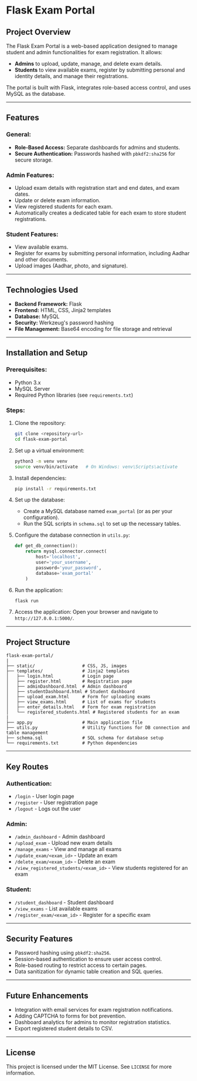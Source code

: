 # Flask Exam Portal

## Project Overview
The Flask Exam Portal is a web-based application designed to manage student and admin functionalities for exam registration. It allows:

- **Admins** to upload, update, manage, and delete exam details.
- **Students** to view available exams, register by submitting personal and identity details, and manage their registrations.

The portal is built with Flask, integrates role-based access control, and uses MySQL as the database.

---

## Features

### General:
- **Role-Based Access:** Separate dashboards for admins and students.
- **Secure Authentication:** Passwords hashed with `pbkdf2:sha256` for secure storage.

### Admin Features:
- Upload exam details with registration start and end dates, and exam dates.
- Update or delete exam information.
- View registered students for each exam.
- Automatically creates a dedicated table for each exam to store student registrations.

### Student Features:
- View available exams.
- Register for exams by submitting personal information, including Aadhar and other documents.
- Upload images (Aadhar, photo, and signature).

---

## Technologies Used

- **Backend Framework:** Flask
- **Frontend:** HTML, CSS, Jinja2 templates
- **Database:** MySQL
- **Security:** Werkzeug's password hashing
- **File Management:** Base64 encoding for file storage and retrieval

---

## Installation and Setup

### Prerequisites:
- Python 3.x
- MySQL Server
- Required Python libraries (see `requirements.txt`)

### Steps:
1. Clone the repository:
   ```bash
   git clone <repository-url>
   cd flask-exam-portal
   ```

2. Set up a virtual environment:
   ```bash
   python3 -m venv venv
   source venv/bin/activate   # On Windows: venv\Scripts\activate
   ```

3. Install dependencies:
   ```bash
   pip install -r requirements.txt
   ```

4. Set up the database:
   - Create a MySQL database named `exam_portal` (or as per your configuration).
   - Run the SQL scripts in `schema.sql` to set up the necessary tables.

5. Configure the database connection in `utils.py`:
   ```python
   def get_db_connection():
       return mysql.connector.connect(
           host='localhost',
           user='your_username',
           password='your_password',
           database='exam_portal'
       )
   ```

6. Run the application:
   ```bash
   flask run
   ```

7. Access the application:
   Open your browser and navigate to `http://127.0.0.1:5000/`.

---

## Project Structure

```
flask-exam-portal/
|
├── static/                  # CSS, JS, images
├── templates/               # Jinja2 templates
│   ├── login.html           # Login page
│   ├── register.html        # Registration page
│   ├── adminDashboard.html  # Admin dashboard
│   ├── studentDashboard.html # Student dashboard
│   ├── upload_exam.html     # Form for uploading exams
│   ├── view_exams.html      # List of exams for students
│   ├── enter_details.html   # Form for exam registration
│   └── registered_students.html # Registered students for an exam
|
├── app.py                   # Main application file
├── utils.py                 # Utility functions for DB connection and table management
├── schema.sql               # SQL schema for database setup
└── requirements.txt         # Python dependencies
```

---

## Key Routes

### Authentication:
- `/login` - User login page
- `/register` - User registration page
- `/logout` - Logs out the user

### Admin:
- `/admin_dashboard` - Admin dashboard
- `/upload_exam` - Upload new exam details
- `/manage_exams` - View and manage all exams
- `/update_exam/<exam_id>` - Update an exam
- `/delete_exam/<exam_id>` - Delete an exam
- `/view_registered_students/<exam_id>` - View students registered for an exam

### Student:
- `/student_dashboard` - Student dashboard
- `/view_exams` - List available exams
- `/register_exam/<exam_id>` - Register for a specific exam

---

## Security Features
- Password hashing using `pbkdf2:sha256`.
- Session-based authentication to ensure user access control.
- Role-based routing to restrict access to certain pages.
- Data sanitization for dynamic table creation and SQL queries.

---

## Future Enhancements
- Integration with email services for exam registration notifications.
- Adding CAPTCHA to forms for bot prevention.
- Dashboard analytics for admins to monitor registration statistics.
- Export registered student details to CSV.

---

## License
This project is licensed under the MIT License. See `LICENSE` for more information.

